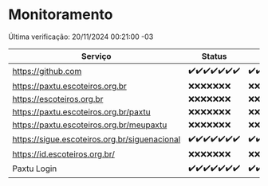 # Monitoramento

Última verificação: 20/11/2024 00:21:00 -03

|Serviço|Status|Últimas 24h|
|---|---|---|
|https://github.com|<span title="2024-11-13: OK=23">✔️</span><span title="2024-11-14: OK=23">✔️</span><span title="2024-11-15: OK=23">✔️</span><span title="2024-11-16: OK=23">✔️</span><span title="2024-11-17: OK=23">✔️</span><span title="2024-11-18: OK=23">✔️</span><span title="2024-11-19: OK=2">✔️</span>|<span title="19/11/2024 00:21:00 -03 : 200">✔️</span><span title="19/11/2024 01:11:00 -03 : 200">✔️</span><span title="19/11/2024 02:08:00 -03 : 200">✔️</span><span title="19/11/2024 03:12:00 -03 : 200">✔️</span><span title="19/11/2024 04:08:00 -03 : 200">✔️</span><span title="19/11/2024 05:12:00 -03 : 200">✔️</span><span title="19/11/2024 06:09:00 -03 : 200">✔️</span><span title="19/11/2024 07:09:00 -03 : 200">✔️</span><span title="19/11/2024 08:07:00 -03 : 200">✔️</span><span title="19/11/2024 09:16:00 -03 : 200">✔️</span><span title="19/11/2024 10:19:00 -03 : 200">✔️</span><span title="19/11/2024 11:08:00 -03 : 200">✔️</span><span title="19/11/2024 12:09:00 -03 : 200">✔️</span><span title="19/11/2024 13:10:00 -03 : 200">✔️</span><span title="19/11/2024 14:07:00 -03 : 200">✔️</span><span title="19/11/2024 15:11:00 -03 : 200">✔️</span><span title="19/11/2024 16:06:00 -03 : 200">✔️</span><span title="19/11/2024 17:09:00 -03 : 200">✔️</span><span title="19/11/2024 18:07:00 -03 : 200">✔️</span><span title="19/11/2024 19:07:00 -03 : 200">✔️</span><span title="19/11/2024 20:08:00 -03 : 200">✔️</span><span title="19/11/2024 21:41:00 -03 : 200">✔️</span><span title="19/11/2024 23:15:00 -03 : 200">✔️</span><span title="20/11/2024 00:20:00 -03 : 200">✔️</span>|
|https://paxtu.escoteiros.org.br|<span title="2024-11-13: Falhas=23">❌</span><span title="2024-11-14: Falhas=23">❌</span><span title="2024-11-15: Falhas=23">❌</span><span title="2024-11-16: Falhas=23">❌</span><span title="2024-11-17: Falhas=23">❌</span><span title="2024-11-18: Falhas=23">❌</span><span title="2024-11-19: Falhas=2">❌</span>|<span title="19/11/2024 00:21:00 -03 : 403">❌</span><span title="19/11/2024 01:11:00 -03 : 403">❌</span><span title="19/11/2024 02:08:00 -03 : 403">❌</span><span title="19/11/2024 03:12:00 -03 : 403">❌</span><span title="19/11/2024 04:08:00 -03 : 403">❌</span><span title="19/11/2024 05:12:00 -03 : 403">❌</span><span title="19/11/2024 06:09:00 -03 : 403">❌</span><span title="19/11/2024 07:09:00 -03 : 403">❌</span><span title="19/11/2024 08:07:00 -03 : 403">❌</span><span title="19/11/2024 09:16:00 -03 : 403">❌</span><span title="19/11/2024 10:19:00 -03 : 403">❌</span><span title="19/11/2024 11:08:00 -03 : 403">❌</span><span title="19/11/2024 12:09:00 -03 : 403">❌</span><span title="19/11/2024 13:10:00 -03 : 403">❌</span><span title="19/11/2024 14:07:00 -03 : 403">❌</span><span title="19/11/2024 15:11:00 -03 : 403">❌</span><span title="19/11/2024 16:06:00 -03 : 403">❌</span><span title="19/11/2024 17:09:00 -03 : 403">❌</span><span title="19/11/2024 18:07:00 -03 : 403">❌</span><span title="19/11/2024 19:07:00 -03 : 403">❌</span><span title="19/11/2024 20:08:00 -03 : 403">❌</span><span title="19/11/2024 21:41:00 -03 : 403">❌</span><span title="19/11/2024 23:15:00 -03 : 403">❌</span><span title="20/11/2024 00:20:00 -03 : 403">❌</span>|
|https://escoteiros.org.br|<span title="2024-11-13: Falhas=23">❌</span><span title="2024-11-14: Falhas=23">❌</span><span title="2024-11-15: Falhas=23">❌</span><span title="2024-11-16: Falhas=23">❌</span><span title="2024-11-17: Falhas=23">❌</span><span title="2024-11-18: Falhas=23">❌</span><span title="2024-11-19: Falhas=2">❌</span>|<span title="19/11/2024 00:21:00 -03 : 403">❌</span><span title="19/11/2024 01:11:00 -03 : 403">❌</span><span title="19/11/2024 02:08:00 -03 : 403">❌</span><span title="19/11/2024 03:12:00 -03 : 403">❌</span><span title="19/11/2024 04:08:00 -03 : 403">❌</span><span title="19/11/2024 05:12:00 -03 : 403">❌</span><span title="19/11/2024 06:09:00 -03 : 403">❌</span><span title="19/11/2024 07:09:00 -03 : 403">❌</span><span title="19/11/2024 08:07:00 -03 : 403">❌</span><span title="19/11/2024 09:16:00 -03 : 403">❌</span><span title="19/11/2024 10:19:00 -03 : 403">❌</span><span title="19/11/2024 11:08:00 -03 : 403">❌</span><span title="19/11/2024 12:09:00 -03 : 403">❌</span><span title="19/11/2024 13:10:00 -03 : 403">❌</span><span title="19/11/2024 14:07:00 -03 : 403">❌</span><span title="19/11/2024 15:11:00 -03 : 403">❌</span><span title="19/11/2024 16:06:00 -03 : 403">❌</span><span title="19/11/2024 17:09:00 -03 : 403">❌</span><span title="19/11/2024 18:07:00 -03 : 403">❌</span><span title="19/11/2024 19:07:00 -03 : 403">❌</span><span title="19/11/2024 20:08:00 -03 : 403">❌</span><span title="19/11/2024 21:41:00 -03 : 403">❌</span><span title="19/11/2024 23:15:00 -03 : 403">❌</span><span title="20/11/2024 00:20:00 -03 : 403">❌</span>|
|https://paxtu.escoteiros.org.br/paxtu|<span title="2024-11-13: Falhas=23">❌</span><span title="2024-11-14: Falhas=23">❌</span><span title="2024-11-15: Falhas=23">❌</span><span title="2024-11-16: Falhas=23">❌</span><span title="2024-11-17: Falhas=23">❌</span><span title="2024-11-18: Falhas=23">❌</span><span title="2024-11-19: Falhas=2">❌</span>|<span title="19/11/2024 00:21:00 -03 : 403">❌</span><span title="19/11/2024 01:11:00 -03 : 403">❌</span><span title="19/11/2024 02:08:00 -03 : 403">❌</span><span title="19/11/2024 03:12:00 -03 : 403">❌</span><span title="19/11/2024 04:08:00 -03 : 403">❌</span><span title="19/11/2024 05:12:00 -03 : 403">❌</span><span title="19/11/2024 06:09:00 -03 : 403">❌</span><span title="19/11/2024 07:09:00 -03 : 403">❌</span><span title="19/11/2024 08:07:00 -03 : 403">❌</span><span title="19/11/2024 09:16:00 -03 : 403">❌</span><span title="19/11/2024 10:19:00 -03 : 403">❌</span><span title="19/11/2024 11:08:00 -03 : 403">❌</span><span title="19/11/2024 12:09:00 -03 : 403">❌</span><span title="19/11/2024 13:10:00 -03 : 403">❌</span><span title="19/11/2024 14:07:00 -03 : 403">❌</span><span title="19/11/2024 15:11:00 -03 : 403">❌</span><span title="19/11/2024 16:06:00 -03 : 403">❌</span><span title="19/11/2024 17:09:00 -03 : 403">❌</span><span title="19/11/2024 18:07:00 -03 : 403">❌</span><span title="19/11/2024 19:07:00 -03 : 403">❌</span><span title="19/11/2024 20:08:00 -03 : 403">❌</span><span title="19/11/2024 21:41:00 -03 : 403">❌</span><span title="19/11/2024 23:15:00 -03 : 403">❌</span><span title="20/11/2024 00:20:00 -03 : 403">❌</span>|
|https://paxtu.escoteiros.org.br/meupaxtu|<span title="2024-11-13: Falhas=23">❌</span><span title="2024-11-14: Falhas=23">❌</span><span title="2024-11-15: Falhas=23">❌</span><span title="2024-11-16: Falhas=23">❌</span><span title="2024-11-17: Falhas=23">❌</span><span title="2024-11-18: Falhas=23">❌</span><span title="2024-11-19: Falhas=2">❌</span>|<span title="19/11/2024 00:21:00 -03 : 403">❌</span><span title="19/11/2024 01:11:00 -03 : 403">❌</span><span title="19/11/2024 02:08:00 -03 : 403">❌</span><span title="19/11/2024 03:12:00 -03 : 403">❌</span><span title="19/11/2024 04:08:00 -03 : 403">❌</span><span title="19/11/2024 05:12:00 -03 : 403">❌</span><span title="19/11/2024 06:09:00 -03 : 403">❌</span><span title="19/11/2024 07:09:00 -03 : 403">❌</span><span title="19/11/2024 08:07:00 -03 : 403">❌</span><span title="19/11/2024 09:16:00 -03 : 403">❌</span><span title="19/11/2024 10:19:00 -03 : 403">❌</span><span title="19/11/2024 11:08:00 -03 : 403">❌</span><span title="19/11/2024 12:09:00 -03 : 403">❌</span><span title="19/11/2024 13:10:00 -03 : 403">❌</span><span title="19/11/2024 14:07:00 -03 : 403">❌</span><span title="19/11/2024 15:11:00 -03 : 403">❌</span><span title="19/11/2024 16:06:00 -03 : 403">❌</span><span title="19/11/2024 17:09:00 -03 : 403">❌</span><span title="19/11/2024 18:07:00 -03 : 403">❌</span><span title="19/11/2024 19:07:00 -03 : 403">❌</span><span title="19/11/2024 20:08:00 -03 : 403">❌</span><span title="19/11/2024 21:41:00 -03 : 403">❌</span><span title="19/11/2024 23:15:00 -03 : 403">❌</span><span title="20/11/2024 00:20:00 -03 : 403">❌</span>|
|https://sigue.escoteiros.org.br/siguenacional|<span title="2024-11-13: OK=23">✔️</span><span title="2024-11-14: OK=23">✔️</span><span title="2024-11-15: OK=23">✔️</span><span title="2024-11-16: OK=23">✔️</span><span title="2024-11-17: OK=23">✔️</span><span title="2024-11-18: OK=23">✔️</span><span title="2024-11-19: OK=2">✔️</span>|<span title="19/11/2024 00:21:00 -03 : 200">✔️</span><span title="19/11/2024 01:11:00 -03 : 200">✔️</span><span title="19/11/2024 02:08:00 -03 : 200">✔️</span><span title="19/11/2024 03:12:00 -03 : 200">✔️</span><span title="19/11/2024 04:08:00 -03 : 200">✔️</span><span title="19/11/2024 05:12:00 -03 : 200">✔️</span><span title="19/11/2024 06:09:00 -03 : 200">✔️</span><span title="19/11/2024 07:09:00 -03 : 200">✔️</span><span title="19/11/2024 08:07:00 -03 : 200">✔️</span><span title="19/11/2024 09:16:00 -03 : 200">✔️</span><span title="19/11/2024 10:19:00 -03 : 200">✔️</span><span title="19/11/2024 11:08:00 -03 : 200">✔️</span><span title="19/11/2024 12:09:00 -03 : 200">✔️</span><span title="19/11/2024 13:10:00 -03 : 200">✔️</span><span title="19/11/2024 14:07:00 -03 : 200">✔️</span><span title="19/11/2024 15:11:00 -03 : 200">✔️</span><span title="19/11/2024 16:06:00 -03 : 200">✔️</span><span title="19/11/2024 17:09:00 -03 : 200">✔️</span><span title="19/11/2024 18:07:00 -03 : 200">✔️</span><span title="19/11/2024 19:07:00 -03 : 200">✔️</span><span title="19/11/2024 20:08:00 -03 : 200">✔️</span><span title="19/11/2024 21:41:00 -03 : 200">✔️</span><span title="19/11/2024 23:15:00 -03 : 200">✔️</span><span title="20/11/2024 00:20:00 -03 : 200">✔️</span>|
|https://id.escoteiros.org.br/|<span title="2024-11-13: Falhas=23">❌</span><span title="2024-11-14: Falhas=23">❌</span><span title="2024-11-15: Falhas=23">❌</span><span title="2024-11-16: Falhas=23">❌</span><span title="2024-11-17: Falhas=23">❌</span><span title="2024-11-18: Falhas=23">❌</span><span title="2024-11-19: Falhas=2">❌</span>|<span title="19/11/2024 00:21:00 -03 : 403">❌</span><span title="19/11/2024 01:11:00 -03 : 403">❌</span><span title="19/11/2024 02:08:00 -03 : 403">❌</span><span title="19/11/2024 03:12:00 -03 : 403">❌</span><span title="19/11/2024 04:08:00 -03 : 403">❌</span><span title="19/11/2024 05:12:00 -03 : 403">❌</span><span title="19/11/2024 06:09:00 -03 : 403">❌</span><span title="19/11/2024 07:09:00 -03 : 403">❌</span><span title="19/11/2024 08:07:00 -03 : 403">❌</span><span title="19/11/2024 09:16:00 -03 : 403">❌</span><span title="19/11/2024 10:19:00 -03 : 403">❌</span><span title="19/11/2024 11:08:00 -03 : 403">❌</span><span title="19/11/2024 12:09:00 -03 : 403">❌</span><span title="19/11/2024 13:10:00 -03 : 403">❌</span><span title="19/11/2024 14:07:00 -03 : 403">❌</span><span title="19/11/2024 15:11:00 -03 : 403">❌</span><span title="19/11/2024 16:06:00 -03 : 403">❌</span><span title="19/11/2024 17:09:00 -03 : 403">❌</span><span title="19/11/2024 18:07:00 -03 : 403">❌</span><span title="19/11/2024 19:07:00 -03 : 403">❌</span><span title="19/11/2024 20:08:00 -03 : 403">❌</span><span title="19/11/2024 21:41:00 -03 : 403">❌</span><span title="19/11/2024 23:15:00 -03 : 403">❌</span><span title="20/11/2024 00:20:00 -03 : 403">❌</span>|
|Paxtu Login|<span title="2024-11-13: OK=23">✔️</span><span title="2024-11-14: OK=23">✔️</span><span title="2024-11-15: OK=23">✔️</span><span title="2024-11-16: OK=23">✔️</span><span title="2024-11-17: OK=23">✔️</span><span title="2024-11-18: OK=23">✔️</span><span title="2024-11-19: OK=2">✔️</span>|<span title="19/11/2024 00:21:00 -03 : 200">✔️</span><span title="19/11/2024 01:11:00 -03 : 200">✔️</span><span title="19/11/2024 02:08:00 -03 : 200">✔️</span><span title="19/11/2024 03:12:00 -03 : 200">✔️</span><span title="19/11/2024 04:08:00 -03 : 200">✔️</span><span title="19/11/2024 05:12:00 -03 : 200">✔️</span><span title="19/11/2024 06:09:00 -03 : 200">✔️</span><span title="19/11/2024 07:09:00 -03 : 200">✔️</span><span title="19/11/2024 08:07:00 -03 : 200">✔️</span><span title="19/11/2024 09:16:00 -03 : 200">✔️</span><span title="19/11/2024 10:19:00 -03 : 200">✔️</span><span title="19/11/2024 11:08:00 -03 : 200">✔️</span><span title="19/11/2024 12:09:00 -03 : 200">✔️</span><span title="19/11/2024 13:10:00 -03 : 200">✔️</span><span title="19/11/2024 14:07:00 -03 : 200">✔️</span><span title="19/11/2024 15:11:00 -03 : 200">✔️</span><span title="19/11/2024 16:06:00 -03 : 200">✔️</span><span title="19/11/2024 17:09:00 -03 : 200">✔️</span><span title="19/11/2024 18:07:00 -03 : 200">✔️</span><span title="19/11/2024 19:07:00 -03 : 200">✔️</span><span title="19/11/2024 20:08:00 -03 : 200">✔️</span><span title="19/11/2024 21:41:00 -03 : 200">✔️</span><span title="19/11/2024 23:15:00 -03 : 200">✔️</span><span title="20/11/2024 00:21:00 -03 : 200">✔️</span>|
